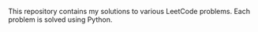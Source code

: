 This repository contains my solutions to various LeetCode problems. Each problem is solved using Python.
